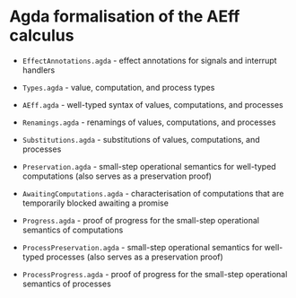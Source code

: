 # Agda formalisation of the AEff calculus

- `EffectAnnotations.agda` - effect annotations for signals and interrupt handlers

- `Types.agda` - value, computation, and process types

- `AEff.agda` - well-typed syntax of values, computations, and processes

- `Renamings.agda` - renamings of values, computations, and processes

- `Substitutions.agda` - substitutions of values, computations, and processes

- `Preservation.agda` - small-step operational semantics for well-typed computations (also serves as a preservation proof)

- `AwaitingComputations.agda` - characterisation of computations that are temporarily blocked awaiting a promise

- `Progress.agda` - proof of progress for the small-step operational semantics of computations

- `ProcessPreservation.agda` - small-step operational semantics for well-typed processes (also serves as a preservation proof)

- `ProcessProgress.agda` - proof of progress for the small-step operational semantics of processes
